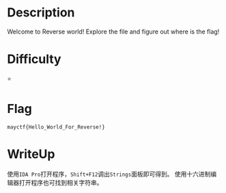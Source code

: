 # Description
Welcome to Reverse world!
Explore the file and figure out where is the flag!

# Difficulty
⭐

# Flag
`mayctf{Hello_World_For_Reverse!}`

# WriteUp
使用`IDA Pro`打开程序，`Shift+F12`调出`Strings`面板即可得到。
使用十六进制编辑器打开程序也可找到相关字符串。
